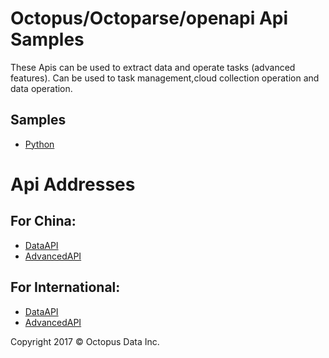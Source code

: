 # Octopus/Octoparse/openapi Api Samples
These Apis can be used to extract data and operate tasks (advanced features). 
Can be used to task management,cloud collection operation and data operation.


## Samples
- [Python](https://github.com)

# Api Addresses
## For China:
- [DataAPI](http://dataapi.bazhuayu.com/ "DataAPI")
- [AdvancedAPI](http://advancedapi.bazhuayu.com "AdvancedAPI")

## For International:
- [DataAPI](http://dataapi.octoparse.com/ "DataAPI")
- [AdvancedAPI](http://advancedapi.octoparse.com "AdvancedAPI")


Copyright 2017 © Octopus Data Inc.
